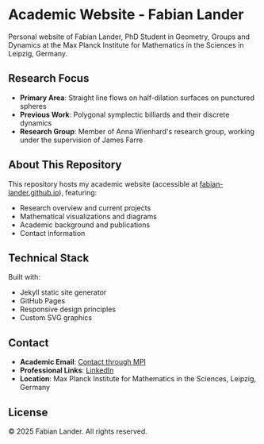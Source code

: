 # Academic Website - Fabian Lander

Personal website of Fabian Lander, PhD Student in Geometry, Groups and Dynamics at the Max Planck Institute for Mathematics in the Sciences in Leipzig, Germany.

## Research Focus

- **Primary Area**: Straight line flows on half-dilation surfaces on punctured spheres
- **Previous Work**: Polygonal symplectic billiards and their discrete dynamics
- **Research Group**: Member of Anna Wienhard's research group, working under the supervision of James Farre

## About This Repository

This repository hosts my academic website (accessible at [fabian-lander.github.io](https://fabianlander.github.io)), featuring:
- Research overview and current projects
- Mathematical visualizations and diagrams
- Academic background and publications
- Contact information

## Technical Stack

Built with:
- Jekyll static site generator
- GitHub Pages
- Responsive design principles
- Custom SVG graphics

## Contact

- **Academic Email**: [Contact through MPI](https://www.mis.mpg.de)
- **Professional Links**: [LinkedIn](https://www.linkedin.com/in/fabian-lander-b88286339)
- **Location**: Max Planck Institute for Mathematics in the Sciences, Leipzig, Germany

## License

© 2025 Fabian Lander. All rights reserved.